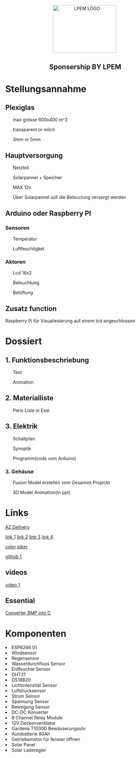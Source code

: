 <div>
    <div class="heder">
        <p align="center">
            <img src="https://webfiles1.luxweb.com/upload/mybusiness/articles/large/62b8241511714a7db8721dc06d7befc1.jpg" title="LPEM LOGO" alt="LPEM LOGO" width="200" height="150"/>&nbsp;
            <h2 align="center">Sponsership BY LPEM</h2>
        </p>
    </div>
    <div class="content">
        <div>
            <h1>Stellungsannahme</h1>
            <h2>Plexiglas</h2>
                <ul>max grösse 600x400 m^2</ul>
                <ul>transparent or milch</ul>
                <ul>3mm or 5mm</ul>
            <h2>Hauptversorgung</h2>
                <ul>Netzteil</ul> 
                <ul>Solarpannel + Speicher</ul>
                <ul>MAX 12v</ul>
                <ul>Über Solarpannel soll die Beleuctung versorgt werden</ul>
            <h2>Arduino oder Raspberry PI</h2>
            <h3>Sensoren</h3>
                <ul>Temperatur</ul>
                <ul>Luftfeuchtigket</ul>
            <h3>Aktoren</h3>
                <ul>Lcd 16x2</ul>
                <ul>Beleuchtung</ul>
                <ul>Belüftung</ul>
            <h2>Zusatz function</h2>
            <p>Raspberry Pi für Visualiesierung auf einem lcd angeschlossen<p>
        </div>
        <div>
            <h1>Dossiert</h1>
            <h2>1. Funktionsbeschriebung</h2>
                <ul>Text</ul>
                <ul>Animation</ul>
            <h2>2. Materialliste</h2>
                <ul>Peris Liste in Exel</ul>
            <h2>3. Elektrik</h2>
                <ul>Schaltplan</ul>
                <ul>Synoptik</ul>
                <ul>Programm(code vom Arduino)</ul>
            <h3>3. Gehäuse</h3>
                <ul>Fusion Model erstellen vom Gesammt Projeckt</ul>
                <ul>3D Model Animation(in ppt)</ul>
        </div>
    </div>
    <div class="bottom">
        <div>
            <h1>Links</h1>

[AZ Delivery](https://www.az-delivery.de)

[link 1](http://projects.htl-klu.at/Projekt_1617/pr7abeli35331/Internet/details.html)
[link 2](https://randomnerdtutorials.com/esp32-http-get-post-arduino/)
[link 3](https://randomnerdtutorials.com/getting-started-node-red-dashboard/)
[link 4](https://www.instructables.com/Automated-Greenhouse/)

[color piker](http://www.barth-dev.de/online/rgb565-color-picker/)

[github 1](https://github.com/jiteshsaini/rest-api-examples)

<h2>videos</h2>

[video 1](https://www.youtube.com/watch?v=1J8-cBR0R3M)

<h2>Essential</h2>

[Converter BMP into C](https://javl.github.io/image2cpp/)
        </div>
        <div>
            <h1>Komponenten</h1>
                <li>ESP8266 01</li>
                <li>Windsensor</li>
                <li>Regensensor</li>
                <li>Wasserdurchfluss Sensor</li>
                <li>Erdfeuchte Sensor</li>
                <li>DHT21</li>
                <li>DS18B20</li>
                <li>Lichtintensität Sensor</li>
                <li>Luftdrucksensor</li>
                <li>Strom Sensor</li>
                <li>Spannung Sensor</li>
                <li>Bewegung Sensor</li>
                <li>DC-DC Konverter</li>
                <li>8 Channel Relay Module</li>
                <li>12V Deckenventilator</li>
                <li>Gardena T1030D Bewässerungsuhr</li>
                <li>Autobatterie 80Ah</li>
                <li>Getriebemotor für fenster öffnen</li>
                <li>Solar Panel</li>
                <li>Solar Laderegler</li>
        </div>
    </div>
</div>

